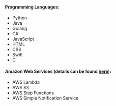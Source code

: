 #### Programming Languages:
<ul>
 <li>Python</li>
 <li>Java</li>
 <li>Golang</li>
 <li>C#</li>
 <li>JavaScript</li>
 <li>HTML</li>
 <li>CSS</li>
 <li>Swift </li>
 <li>C</li>
</ul>

#### Amazon Web Services (details can be found [here](./amazon.md)):
<ul>
  <li> AWS Lambda </li>
  <li> AWS S3</li>
  <li> AWS Step Functions</li>
  <li> AWS Simple Notification Service</li>
</ul>

